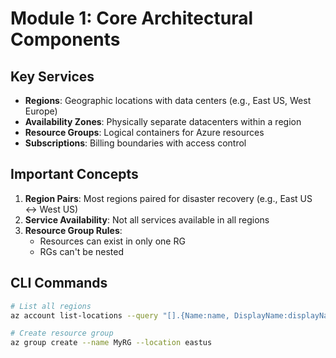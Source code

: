 # Module 1: Core Architectural Components

## Key Services
- **Regions**: Geographic locations with data centers (e.g., East US, West Europe)
- **Availability Zones**: Physically separate datacenters within a region
- **Resource Groups**: Logical containers for Azure resources
- **Subscriptions**: Billing boundaries with access control

## Important Concepts
1. **Region Pairs**: Most regions paired for disaster recovery (e.g., East US ↔ West US)
2. **Service Availability**: Not all services available in all regions
3. **Resource Group Rules**:
   - Resources can exist in only one RG
   - RGs can't be nested

## CLI Commands
```bash
# List all regions
az account list-locations --query "[].{Name:name, DisplayName:displayName}" -o table

# Create resource group
az group create --name MyRG --location eastus
